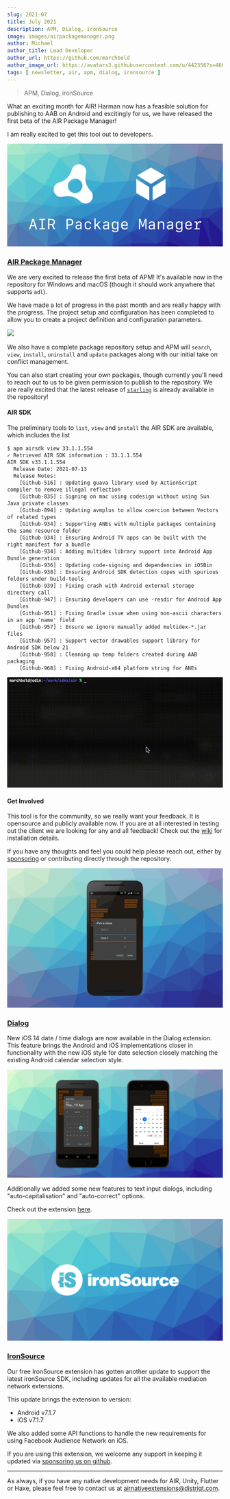 ```yaml
---
slug: 2021-07
title: July 2021
description: APM, Dialog, ironSource 
image: images/airpackagemanager.png
author: Michael
author_title: Lead Developer
author_url: https://github.com/marchbold
author_image_url: https://avatars3.githubusercontent.com/u/442356?s=460&v=4
tags: [ newsletter, air, apm, dialog, ironsource ]
---
```


> APM, Dialog, ironSource 

What an exciting month for AIR! Harman now has a feasible solution for publishing to AAB on Android and excitingly for us, we have released the first beta of the AIR Package Manager!

I am really excited to get this tool out to developers.

<!--truncate-->


![](images/airpackagemanager.png)


### [AIR Package Manager](https://github.com/airsdk/apm)

We are very excited to release the first beta of APM! It's available now in the repository for Windows and macOS (though it should work anywhere that supports `adl`).

We have made a lot of progress in the past month and are really happy with the progress. The project setup and configuration has been completed to allow you to create a project definition and configuration parameters.

![](images/apm-install-package-example.gif)

We also have a complete package repository setup and APM will `search`, `view`, `install`, `uninstall` and `update` packages along with our initial take on conflict management.

You can also start creating your own packages, though currently you'll need to reach out to us to be given permission to publish to the repository. We are really excited that the latest release of [`starling`](https://repository.airsdk.dev/packages/starling) is already available in the repository!

#### AIR SDK

The preliminary tools to `list`, `view` and `install` the AIR SDK are available, which includes the list

```shell
$ apm airsdk view 33.1.1.554 
✓ Retrieved AIR SDK information : 33.1.1.554
AIR SDK v33.1.1.554
  Release Date: 2021-07-13
  Release Notes:
    [Github-516] : Updating guava library used by ActionScript compiler to remove illegal reflection
    [Github-835] : Signing on mac using codesign without using Sun Java private classes
    [Github-894] : Updating avmplus to allow coercion between Vectors of related types
    [Github-934] : Supporting ANEs with multiple packages containing the same resource folder
    [Github-934] : Ensuring Android TV apps can be built with the right manifest for a bundle
    [Github-934] : Adding multidex library support into Android App Bundle generation
    [Github-936] : Updating code-signing and dependencies in iOSBin
    [Github-938] : Ensuring Android SDK detection copes with spurious folders under build-tools
    [Github-939] : Fixing crash with Android external storage directory call
    [Github-947] : Ensuring developers can use -resdir for Android App Bundles
    [Github-951] : Fixing Gradle issue when using non-ascii characters in an app 'name' field
    [Github-957] : Ensure we ignore manually added multidex-*.jar files
    [Github-957] : Support vector drawables support library for Android SDK below 21
    [Github-958] : Cleaning up temp folders created during AAB packaging
    [Github-968] : Fixing Android-x64 platform string for ANEs
```

![](images/apm-airsdk-example.gif)


#### Get Involved

This tool is for the community, so we really want your feedback. It is opensource and publicly available now. If you are at all interested in testing out the client we are looking for any and all feedback! Check out the [wiki](https://github.com/airsdk/apm/wiki) for installation details. 

If you have any thoughts and feel you could help please reach out, either by [sponsoring](https://github.com/sponsors/marchbold) or contributing directly through the repository.



![](images/dialog-animation.gif)

### [Dialog](https://airnativeextensions.com/extension/com.distriqt.Dialog)

New iOS 14 date / time dialogs are now available in the Dialog extension. This feature brings the Android and iOS implementations closer in functionality with the new iOS style for date selection closely matching the existing Android calendar selection style.

![](images/dialog-date-time-new.png)

Additionally we added some new features to text input dialogs, including "auto-capitalisation" and "auto-correct" options. 

Check out the extension [here](https://airnativeextensions.com/extension/com.distriqt.Dialog). 




![](images/ironsource.png)

### [IronSource](https://airnativeextensions.com/extension/com.distriqt.IronSource)

Our free IronSource extension has gotten another update to support the latest ironSource SDK, including updates for all the available mediation network extensions.

This update brings the extension to version: 
- Android v7.1.7
- iOS v7.1.7

We also added some API functions to handle the new requirements for using Facebook Audience Network on iOS. 

If you are using this extension, we welcome any support in keeping it updated via [sponsoring us on github](https://github.com/sponsors/distriqt).


---


As always, if you have any native development needs for AIR, Unity, Flutter or Haxe, please feel free to contact us at [airnativeextensions@distriqt.com](mailto:airnativeextensions@distriqt.com).


